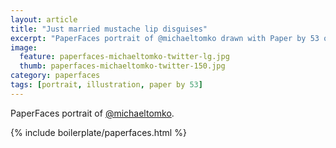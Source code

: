 ```yaml
---
layout: article
title: "Just married mustache lip disguises"
excerpt: "PaperFaces portrait of @michaeltomko drawn with Paper by 53 on an iPad."
image: 
  feature: paperfaces-michaeltomko-twitter-lg.jpg
  thumb: paperfaces-michaeltomko-twitter-150.jpg
category: paperfaces
tags: [portrait, illustration, paper by 53]
---
```


PaperFaces portrait of [@michaeltomko](http://twitter.com/michaeltomko).

{% include boilerplate/paperfaces.html %}